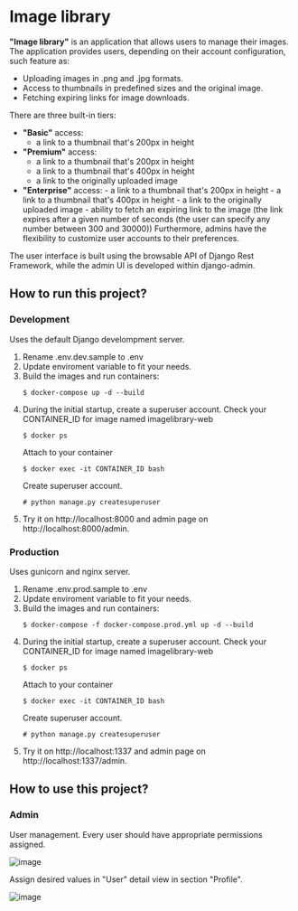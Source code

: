 # Image library

**"Image library"** is an application that allows users to manage their images. The application provides users, depending on their account configuration, such feature as:

- Uploading images in .png and .jpg formats.
- Access to thumbnails in predefined sizes and the original image.
- Fetching expiring links for image downloads.

There are three built-in tiers:

- **"Basic"** access:
  - a link to a thumbnail that's 200px in height
- **"Premium"** access:
  - a link to a thumbnail that's 200px in height
  - a link to a thumbnail that's 400px in height
  - a link to the originally uploaded image
- **"Enterprise"** access: - a link to a thumbnail that's 200px in height - a link to a thumbnail that's 400px in height - a link to the originally uploaded image - ability to fetch an expiring link to the image (the link expires after a given number of seconds (the user can specify any number between 300 and 30000))
  Furthermore, admins have the flexibility to customize user accounts to their preferences.

The user interface is built using the browsable API of Django Rest Framework, while the admin UI is developed within django-admin.

## How to run this project?

### Development

Uses the default Django develompment server.

1. Rename .env.dev.sample to .env
2. Update enviroment variable to fit your needs.
3. Build the images and run containers:
   ```
   $ docker-compose up -d --build
   ```
4. During the initial startup, create a superuser account.
   Check your CONTAINER_ID for image named imagelibrary-web
   ```
   $ docker ps
   ```
   Attach to your container
   ```
   $ docker exec -it CONTAINER_ID bash
   ```
   Create superuser account.
   ```
   # python manage.py createsuperuser
   ```
5. Try it on http://localhost:8000 and admin page on http://localhost:8000/admin.

### Production

Uses gunicorn and nginx server.

1. Rename .env.prod.sample to .env
2. Update enviroment variable to fit your needs.
3. Build the images and run containers:
   ```
   $ docker-compose -f docker-compose.prod.yml up -d --build
   ```
4. During the initial startup, create a superuser account.
   Check your CONTAINER_ID for image named imagelibrary-web
   ```
   $ docker ps
   ```
   Attach to your container
   ```
   $ docker exec -it CONTAINER_ID bash
   ```
   Create superuser account.
   ```
   # python manage.py createsuperuser
   ```
5. Try it on http://localhost:1337 and admin page on http://localhost:1337/admin.

## How to use this project?

### Admin

User management.
Every user should have appropriate permissions assigned.

![image](https://github.com/adrianwo/imagelibrary/assets/5526483/43883c82-20b8-42f8-9e2e-c373d80a76c0)

Assign desired values in "User" detail view in section "Profile".

![image](https://github.com/adrianwo/imagelibrary/assets/5526483/eec91bba-225f-437c-b8b7-ce88b40cb33b)
